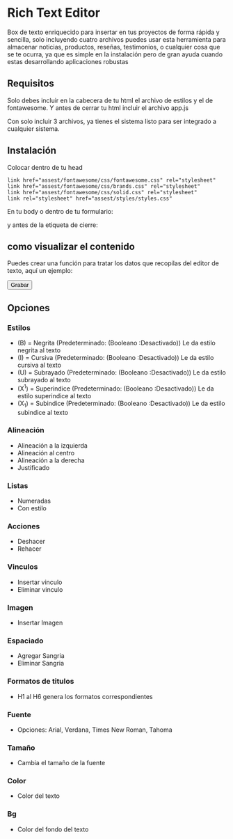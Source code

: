 # Rich Text Editor
 Box de texto enriquecido para insertar en tus proyectos de forma rápida y sencilla, solo incluyendo cuatro archivos puedes usar esta herramienta para almacenar noticias, productos, reseñas, testimonios, o cualquier cosa que se te ocurra, ya que es simple en la instalación pero de gran ayuda cuando estas desarrollando aplicaciones robustas

 ## Requisitos
 Solo debes incluir en la cabecera de tu html el archivo de estilos y el de fontawesome. Y antes de cerrar tu html incluir el archivo app.js

 Con solo incluir 3 archivos, ya tienes el sistema listo para ser integrado a cualquier sistema.


## Instalación
 Colocar dentro de tu head
 
    link href="assest/fontawesome/css/fontawesome.css" rel="stylesheet"
    link href="assest/fontawesome/css/brands.css" rel="stylesheet"
    link href="assest/fontawesome/css/solid.css" rel="stylesheet"
    link rel="stylesheet" href="assest/styles/styles.css"

En tu body o dentro de tu formulario:
<div id="editor"></div>

y antes de la etiqueta de cierre:
<script src="assest/js/app.js"></script>

## como visualizar el contenido
Puedes crear una función para tratar los datos que recopilas del editor de texto, aquí un ejemplo:

<button id="enviar" class="btnenviar" onclick="grabar()">Grabar</button>

<script>
function grabar(){

const contenidodiv = document.getElementById("contenido");
const contenido = contenidodiv.innerHTML;
console.log(contenido);

}
</script>


## Opciones
### Estilos
* (B) = Negrita (Predeterminado: (Booleano :Desactivado)) Le da estilo negrita al texto
* (I) = Cursiva (Predeterminado: (Booleano :Desactivado)) Le da estilo cursiva al texto
* (U) = Subrayado (Predeterminado: (Booleano :Desactivado)) Le da estilo subrayado al texto
* (X<sup>1</sup>) = Superindice (Predeterminado: (Booleano :Desactivado)) Le da estilo superindice al texto
* (X<sub>1</sub>) = Subindice (Predeterminado: (Booleano :Desactivado)) Le da estilo subindice al texto

### Alineación
* Alineación a la izquierda
* Alineación al centro
* Alineación a la derecha
* Justificado

### Listas
* Numeradas
* Con estilo

### Acciones
* Deshacer
* Rehacer

### Vinculos
* Insertar vinculo
* Eliminar vinculo

### Imagen
* Insertar Imagen

### Espaciado
* Agregar Sangria
* Eliminar Sangria

### Formatos de titulos
* H1 al H6 genera los formatos correspondientes

### Fuente
* Opciones: Arial, Verdana, Times New Roman, Tahoma

### Tamaño
* Cambia el tamaño de la fuente

### Color 
* Color del texto

### Bg
* Color del fondo del texto



 
